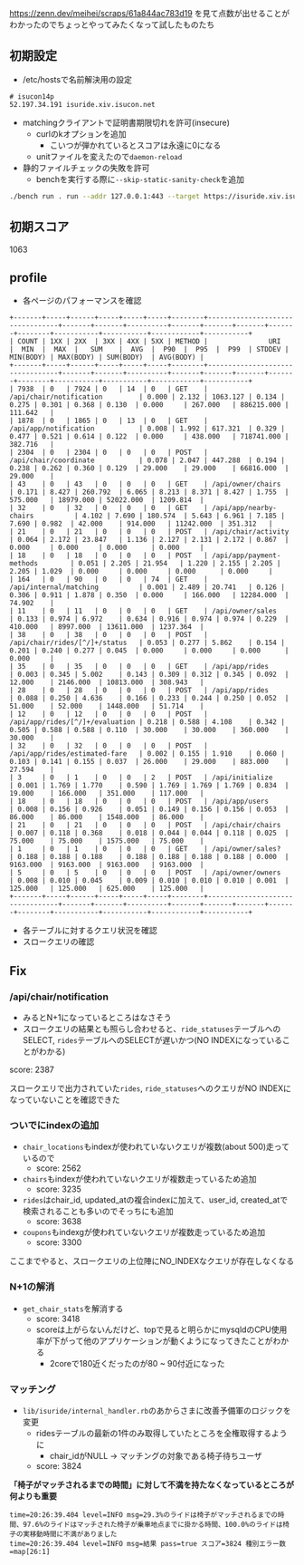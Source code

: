 <https://zenn.dev/meihei/scraps/61a844ac783d19> を見て点数が出せることがわかったのでちょっとやってみたくなって試したものたち

## 初期設定

- /etc/hostsで名前解決用の設定

```
# isucon14p
52.197.34.191 isuride.xiv.isucon.net
```

- matchingクライアントで証明書期限切れを許可(insecure)
  - curlのkオプションを追加
    - こいつが弾かれているとスコアは永遠に0になる
  - unitファイルを変えたので`daemon-reload`
- 静的ファイルチェックの失敗を許可
  - benchを実行する際に`--skip-static-sanity-check`を追加

```sh
./bench run . run --addr 127.0.0.1:443 --target https://isuride.xiv.isucon.net --payment-url http://127.0.0.1:12346 --payment-bind-port 12346 --skip-static-sanity-check
```

## 初期スコア

1063

## profile

- 各ページのパフォーマンスを確認

```log
+-------+-----+------+-----+-----+-----+--------+---------------------------------+-------+-------+----------+-------+-------+-------+-------+--------+-----------+-----------+------------+-----------+
| COUNT | 1XX | 2XX  | 3XX | 4XX | 5XX | METHOD |               URI               |  MIN  |  MAX  |   SUM    |  AVG  |  P90  |  P95  |  P99  | STDDEV | MIN(BODY) | MAX(BODY) | SUM(BODY)  | AVG(BODY) |
+-------+-----+------+-----+-----+-----+--------+---------------------------------+-------+-------+----------+-------+-------+-------+-------+--------+-----------+-----------+------------+-----------+
| 7938  | 0   | 7924 | 0   | 14  | 0   | GET    | /api/chair/notification         | 0.000 | 2.132 | 1063.127 | 0.134 | 0.275 | 0.301 | 0.368 | 0.130  | 0.000     | 267.000   | 886215.000 | 111.642   |
| 1878  | 0   | 1865 | 0   | 13  | 0   | GET    | /api/app/notification           | 0.008 | 1.992 | 617.321  | 0.329 | 0.477 | 0.521 | 0.614 | 0.122  | 0.000     | 438.000   | 718741.000 | 382.716   |
| 2304  | 0   | 2304 | 0   | 0   | 0   | POST   | /api/chair/coordinate           | 0.078 | 2.047 | 447.288  | 0.194 | 0.238 | 0.262 | 0.360 | 0.129  | 29.000    | 29.000    | 66816.000  | 29.000    |
| 43    | 0   | 43   | 0   | 0   | 0   | GET    | /api/owner/chairs               | 0.171 | 8.427 | 260.792  | 6.065 | 8.213 | 8.371 | 8.427 | 1.755  | 575.000   | 18979.000 | 52022.000  | 1209.814  |
| 32    | 0   | 32   | 0   | 0   | 0   | GET    | /api/app/nearby-chairs          | 4.102 | 7.690 | 180.574  | 5.643 | 6.961 | 7.185 | 7.690 | 0.982  | 42.000    | 914.000   | 11242.000  | 351.312   |
| 21    | 0   | 21   | 0   | 0   | 0   | POST   | /api/chair/activity             | 0.064 | 2.172 | 23.847   | 1.136 | 2.127 | 2.131 | 2.172 | 0.867  | 0.000     | 0.000     | 0.000      | 0.000     |
| 18    | 0   | 18   | 0   | 0   | 0   | POST   | /api/app/payment-methods        | 0.051 | 2.205 | 21.954   | 1.220 | 2.155 | 2.205 | 2.205 | 1.029  | 0.000     | 0.000     | 0.000      | 0.000     |
| 164   | 0   | 90   | 0   | 0   | 74  | GET    | /api/internal/matching          | 0.001 | 2.489 | 20.741   | 0.126 | 0.306 | 0.911 | 1.878 | 0.350  | 0.000     | 166.000   | 12284.000  | 74.902    |
| 11    | 0   | 11   | 0   | 0   | 0   | GET    | /api/owner/sales                | 0.133 | 0.974 | 6.972    | 0.634 | 0.916 | 0.974 | 0.974 | 0.229  | 410.000   | 8997.000  | 13611.000  | 1237.364  |
| 38    | 0   | 38   | 0   | 0   | 0   | POST   | /api/chair/rides/[^/]+/status   | 0.053 | 0.277 | 5.862    | 0.154 | 0.201 | 0.240 | 0.277 | 0.045  | 0.000     | 0.000     | 0.000      | 0.000     |
| 35    | 0   | 35   | 0   | 0   | 0   | GET    | /api/app/rides                  | 0.003 | 0.345 | 5.002    | 0.143 | 0.309 | 0.312 | 0.345 | 0.092  | 12.000    | 2146.000  | 10813.000  | 308.943   |
| 28    | 0   | 28   | 0   | 0   | 0   | POST   | /api/app/rides                  | 0.088 | 0.250 | 4.636    | 0.166 | 0.233 | 0.244 | 0.250 | 0.052  | 51.000    | 52.000    | 1448.000   | 51.714    |
| 12    | 0   | 12   | 0   | 0   | 0   | POST   | /api/app/rides/[^/]+/evaluation | 0.218 | 0.588 | 4.108    | 0.342 | 0.505 | 0.588 | 0.588 | 0.110  | 30.000    | 30.000    | 360.000    | 30.000    |
| 32    | 0   | 32   | 0   | 0   | 0   | POST   | /api/app/rides/estimated-fare   | 0.002 | 0.155 | 1.910    | 0.060 | 0.103 | 0.141 | 0.155 | 0.037  | 26.000    | 29.000    | 883.000    | 27.594    |
| 3     | 0   | 1    | 0   | 0   | 2   | POST   | /api/initialize                 | 0.001 | 1.769 | 1.770    | 0.590 | 1.769 | 1.769 | 1.769 | 0.834  | 19.000    | 166.000   | 351.000    | 117.000   |
| 18    | 0   | 18   | 0   | 0   | 0   | POST   | /api/app/users                  | 0.008 | 0.156 | 0.926    | 0.051 | 0.149 | 0.156 | 0.156 | 0.053  | 86.000    | 86.000    | 1548.000   | 86.000    |
| 21    | 0   | 21   | 0   | 0   | 0   | POST   | /api/chair/chairs               | 0.007 | 0.118 | 0.368    | 0.018 | 0.044 | 0.044 | 0.118 | 0.025  | 75.000    | 75.000    | 1575.000   | 75.000    |
| 1     | 0   | 1    | 0   | 0   | 0   | GET    | /api/owner/sales?               | 0.188 | 0.188 | 0.188    | 0.188 | 0.188 | 0.188 | 0.188 | 0.000  | 9163.000  | 9163.000  | 9163.000   | 9163.000  |
| 5     | 0   | 5    | 0   | 0   | 0   | POST   | /api/owner/owners               | 0.008 | 0.010 | 0.045    | 0.009 | 0.010 | 0.010 | 0.010 | 0.001  | 125.000   | 125.000   | 625.000    | 125.000   |
+-------+-----+------+-----+-----+-----+--------+---------------------------------+-------+-------+----------+-------+-------+-------+-------+--------+-----------+-----------+------------+-----------+
```

- 各テーブルに対するクエリ状況を確認
- スロークエリの確認

## Fix

### /api/chair/notification

- みるとN+1になっているところはなさそう
- スロークエリの結果とも照らし合わせると、`ride_statuses`テーブルへのSELECT, `rides`テーブルへのSELECTが遅いかつ(NO INDEXになっていることがわかる)

score: 2387

スロークエリで出力されていた`rides`, `ride_statuses`へのクエリがNO INDEXになっていないことを確認できた

### ついでにindexの追加

- `chair_locations`もindexが使われていないクエリが複数(about 500)走っているので
  - score: 2562
- `chairs`もindexが使われていないクエリが複数走っているため追加
  - score: 3235
- `rides`はchair_id, updated_atの複合indexに加えて、user_id, created_atで検索されることも多いのでそっちにも追加
  - score: 3638
- `coupons`もindexgが使われていないクエリが複数走っているため追加
  - score: 3300

ここまでやると、スロークエリの上位陣にNO_INDEXなクエリが存在しなくなる

### N+1の解消

- `get_chair_stats`を解消する
  - score: 3418
  - scoreは上がらないんだけど、topで見ると明らかにmysqldのCPU使用率が下がって他のアプリケーションが動くようになってきたことがわかる
    - 2coreで180近くだったのが80 ~ 90付近になった

### マッチング

- `lib/isuride/internal_handler.rb`のあからさまに改善予備軍のロジックを変更
  - ridesテーブルの最新の1件のみ取得していたところを全権取得するように
    - chair_idがNULL -> マッチングの対象である椅子待ちユーザ
  - score: 3824

**「椅子がマッチされるまでの時間」に対して不満を持たなくなっているところが何よりも重要**

```log
time=20:26:39.404 level=INFO msg=29.3%のライドは椅子がマッチされるまでの時間、97.6%のライドはマッチされた椅子が乗車地点までに掛かる時間、100.0%のライドは椅子の実移動時間に不満がありました
time=20:26:39.404 level=INFO msg=結果 pass=true スコア=3824 種別エラー数=map[26:1]
```
